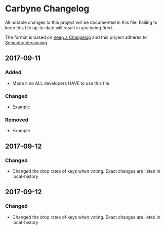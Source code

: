# Carbyne Changelog
All notable changes to this project will be documented in this file.
Failing to keep this file up-to-date will result in you being fired.

The format is based on [Keep a Changelog](http://keepachangelog.com/en/1.0.0/)
and this project adheres to [Semantic Versioning](http://semver.org/spec/v2.0.0.html).

## 2017-09-11
### Added
- Made it so ALL developers HAVE to use this file.

### Changed
- Example

### Removed
- Example

## 2017-09-12
### Changed
- Changed the drop rates of keys when voting. Exact changes are listed in local-history


## 2017-09-12
### Changed
- Changed the drop rates of keys when voting. Exact changes are listed in local-history